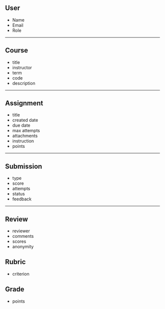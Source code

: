 ## User
- Name
- Email
- Role

--- 
## Course 
- title
- instructor
- term
- code
- description

--- 

## Assignment 
- title
- created date
- due date
- max attempts
- attachments
- instruction
- points

--- 

## Submission 
- type
- score
- attempts
- status
- feedback

--- 

## Review
- reviewer
- comments
- scores
- anonymity

## Rubric
- criterion

## Grade 
- points
